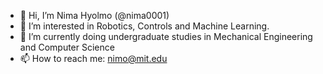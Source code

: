 - 👋 Hi, I’m Nima Hyolmo (@nima0001)
- 👀 I’m interested in  Robotics, Controls and Machine Learning.
- 🌱 I’m currently doing undergraduate studies in Mechanical Engineering and Computer Science 
- 📫 How to reach me: nimo@mit.edu

<!---
nima0001/nima0001 is a ✨ special ✨ repository because its `README.md` (this file) appears on your GitHub profile.
You can click the Preview link to take a look at your changes.
--->
